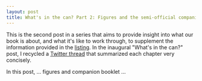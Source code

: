 ```yaml
---
layout: post
title: What's in the can? Part 2: Figures and the semi-official companion booklet 
---
```


This is the second post in a series that aims to provide insight into what our book is about, and what it's like to work through, to supplement the information provided in the [listing](https://www.amazon.com/Genomics-Cloud-Using-Docker-Terra-ebook-dp-B086Q7D47V/dp/B086Q7D47V). In the inaugural "What's in the can?" post, I recycled a [Twitter thread](https://twitter.com/VdaGeraldine/status/1263336914859560962?s=20) that summarized each chapter very concisely. 

In this post, ... figures and companion booklet ...  
